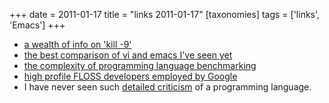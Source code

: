 +++
date = 2011-01-17
title = "links 2011-01-17"
[taxonomies]
tags = ['links', 'Emacs']
+++

-   [a wealth of info on 'kill -9']
-   [the best comparison of vi and emacs I've seen yet]
-   [the complexity of programming language benchmarking]
-   [high profile FLOSS developers employed by Google]
-   I have never seen such [detailed criticism] of a programming
    language.

  [a wealth of info on 'kill -9']: http://unix.stackexchange.com/q/5642/688
  [the best comparison of vi and emacs I've seen yet]: http://unix.stackexchange.com/a/1010/688
  [the complexity of programming language benchmarking]: http://slott-softwarearchitect.blogspot.com/2011/01/java-php-python-which-is-faster-in.html
  [high profile FLOSS developers employed by Google]: http://www.pixelbeat.org/misc/google_stars.html
  [detailed criticism]: http://me.veekun.com/blog/2012/04/09/php-a-fractal-of-bad-design/
